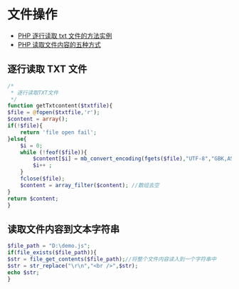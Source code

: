 # 文件操作

- [PHP 逐行读取 txt 文件的方法实例](http://www.php.cn/php-weizijiaocheng-389370.html)
- [PHP 读取文件内容的五种方式](https://www.cnblogs.com/qiufang/p/8985102.html)

## 逐行读取 TXT 文件

```php
/*
 * 逐行读取TXT文件
 */
function getTxtcontent($txtfile){
$file = @fopen($txtfile,'r');
$content = array();
if(!$file){
    return 'file open fail';
}else{
    $i = 0;
    while (!feof($file)){
        $content[$i] = mb_convert_encoding(fgets($file),"UTF-8","GBK,ASCII,ANSI,UTF-8");
        $i++ ;
    }
    fclose($file);
    $content = array_filter($content); //数组去空
}
return $content;
}

```

## 读取文件内容到文本字符串

```php
$file_path = "D:\demo.js";
if(file_exists($file_path)){
$str = file_get_contents($file_path);//将整个文件内容读入到一个字符串中
$str = str_replace("\r\n","<br />",$str);
echo $str;
}
```
